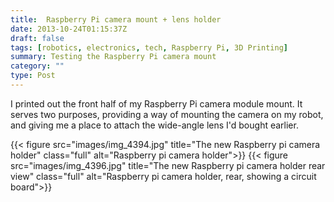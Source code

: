 ```yaml
---
title:  Raspberry Pi camera mount + lens holder
date: 2013-10-24T01:15:37Z
draft: false
tags: [robotics, electronics, tech, Raspberry Pi, 3D Printing]
summary: Testing the Raspberry Pi camera mount
category: ""
type: Post
---
```


I printed out the front half of my Raspberry Pi camera module mount. It serves two purposes, providing a way of mounting the camera on my robot, and giving me a place to attach the wide-angle lens I'd bought earlier.

{{< figure src="images/img_4394.jpg" title="The new Raspberry pi camera holder" class="full" alt="Raspberry pi camera holder">}}
{{< figure src="images/img_4396.jpg" title="The new Raspberry pi camera holder rear view" class="full" alt="Raspberry pi camera holder, rear, showing a circuit board">}}
